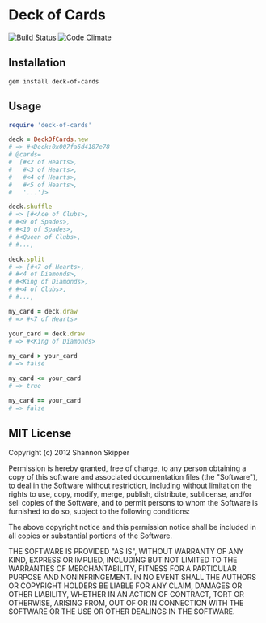 # Deck of Cards
[![Build Status](https://secure.travis-ci.org/Havenwood/deck-of-cards.png?branch=master)](http://travis-ci.org/havenwood/deck-of-cards)
[![Code Climate](https://codeclimate.com/badge.png)](https://codeclimate.com/github/Havenwood/deck-of-cards)

## Installation

`gem install deck-of-cards`

## Usage

```ruby
require 'deck-of-cards'

deck = DeckOfCards.new
# => #<Deck:0x007fa6d4187e78
# @cards=
#  [#<2 of Hearts>,
#   #<3 of Hearts>,
#   #<4 of Hearts>,
#   #<5 of Hearts>,
#   '...']>

deck.shuffle
# => [#<Ace of Clubs>,
# #<9 of Spades>,
# #<10 of Spades>,
# #<Queen of Clubs>,
# #...,

deck.split
# => [#<7 of Hearts>,
# #<4 of Diamonds>,
# #<King of Diamonds>,
# #<4 of Clubs>,
# #...,

my_card = deck.draw
# => #<7 of Hearts>

your_card = deck.draw
# => #<King of Diamonds>
	
my_card > your_card
# => false

my_card <= your_card
# => true

my_card == your_card
# => false
```

## MIT License

Copyright (c) 2012 Shannon Skipper

Permission is hereby granted, free of charge, to any person obtaining a copy of this software and associated documentation files (the "Software"), to deal in the Software without restriction, including without limitation the rights to use, copy, modify, merge, publish, distribute, sublicense, and/or sell copies of the Software, and to permit persons to whom the Software is furnished to do so, subject to the following conditions:

The above copyright notice and this permission notice shall be included in all copies or substantial portions of the Software.

THE SOFTWARE IS PROVIDED "AS IS", WITHOUT WARRANTY OF ANY KIND, EXPRESS OR IMPLIED, INCLUDING BUT NOT LIMITED TO THE WARRANTIES OF MERCHANTABILITY, FITNESS FOR A PARTICULAR PURPOSE AND NONINFRINGEMENT. IN NO EVENT SHALL THE AUTHORS OR COPYRIGHT HOLDERS BE LIABLE FOR ANY CLAIM, DAMAGES OR OTHER LIABILITY, WHETHER IN AN ACTION OF CONTRACT, TORT OR OTHERWISE, ARISING FROM, OUT OF OR IN CONNECTION WITH THE SOFTWARE OR THE USE OR OTHER DEALINGS IN THE SOFTWARE.

